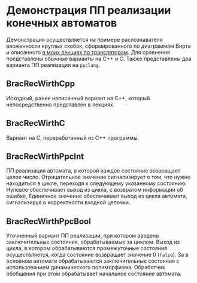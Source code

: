 # Демонстрация ПП реализации конечных автоматов

Демонстрация осуществляется на примере распознавателя вложенности круглых скобок, сформированного по диаграммам Вирта и описанного [в моих лекциях по трансляторам](http://softcraft.ru/translat/lect/t09/#10). Для сравнения представлены обычные варианты на C++ и C. Также представлены два варианта ПП реализации на `ppclang`.

## BracRecWirthCpp

Исходный, ранее написанный вариант на C++, который непосредственно представлен в лекциях.

## BracRecWirthC

Вариант на C, переработанный из C++ программы.

## BracRecWirthPpcInt

ПП реализация автомата, в которой каждое состояние возвращает целое число. Отрицательное значение сигнализирует о том, что нужно находиться в цикле, переходя к следующему указанному состоянию. Нулевое обеспечивает выход из цикла, с возвратом информации об ошибке, Единичное значение обеспечивает выход из цикла автомата, сигнализируя о корректности входной цепочки.

## BracRecWirthPpcBool

Уточненный вариант ПП реализации, при котором введены заключительные состояния, обрабатываемые за циклом. Выход из цикла, в котором обрабатываются промежуточные состояния осуществляется, когда состояние возвращает значение 0 (`false`). За в основном автомате обрабатываются заключительные состояния с использованием динамического полиморфизма. Обработчик обобщения при этом обрабатывает начальное состояние автомата.

